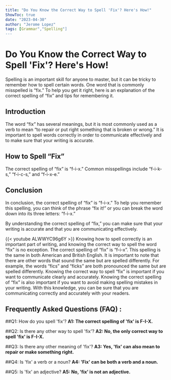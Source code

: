```yaml
---
title: "Do You Know the Correct Way to Spell 'Fix'? Here's How!"
ShowToc: true 
date: "2023-04-30"
author: "Jerome Lopez" 
tags: [Grammar","Spelling"]
---
```

# Do You Know the Correct Way to Spell 'Fix'? Here's How!

Spelling is an important skill for anyone to master, but it can be tricky to remember how to spell certain words. One word that is commonly misspelled is “fix.” To help you get it right, here is an explanation of the correct spelling of “fix” and tips for remembering it. 

## Introduction 

The word “fix” has several meanings, but it is most commonly used as a verb to mean “to repair or put right something that is broken or wrong.” It is important to spell words correctly in order to communicate effectively and to make sure that your writing is accurate. 

## How to Spell “Fix” 

The correct spelling of “fix” is “f-i-x.” Common misspellings include “f-i-k-s,” “f-i-c-s,” and “f-i-x-e.” 

## Conclusion 

In conclusion, the correct spelling of “fix” is “f-i-x.” To help you remember this spelling, you can think of the phrase “fix it!” or you can break the word down into its three letters: “f-i-x.” 

By understanding the correct spelling of “fix,” you can make sure that your writing is accurate and that you are communicating effectively.

{{< youtube ALWWYC96g6Y >}} 
Knowing how to spell correctly is an important part of writing, and knowing the correct way to spell the word “fix” is no exception. The correct spelling of “fix” is “f-i-x”. This spelling is the same in both American and British English. It is important to note that there are other words that sound the same but are spelled differently. For example, the words “fics” and “ficks” are both pronounced the same but are spelled differently. Knowing the correct way to spell “fix” is important if you want to communicate clearly and accurately. Knowing the correct spelling of “fix” is also important if you want to avoid making spelling mistakes in your writing. With this knowledge, you can be sure that you are communicating correctly and accurately with your readers.

## Frequently Asked Questions (FAQ) :
##Q1: How do you spell 'fix'?
**A1: The correct spelling of 'fix' is F-I-X.**

##Q2: Is there any other way to spell 'fix'?
**A2: No, the only correct way to spell 'fix' is F-I-X.**

##Q3: Is there any other meaning of 'fix'?
**A3: Yes, 'fix' can also mean to repair or make something right.**

##Q4: Is 'fix' a verb or a noun?
**A4: 'Fix' can be both a verb and a noun.**

##Q5: Is 'fix' an adjective?
**A5: No, 'fix' is not an adjective.**





